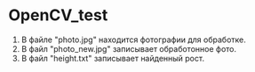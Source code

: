 # OpenCV_test

1. В файле "photo.jpg" находится фотографии для обработке.
2. В файл "photo_new.jpg" записывает обработонное фото.
3. В файл "height.txt" записывает найденный рост.
